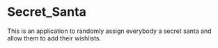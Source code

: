 # Secret_Santa
This is an application to randomly assign everybody a secret santa and allow them to add their wishlists.
